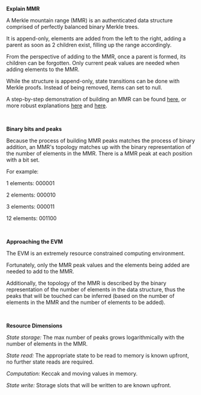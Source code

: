 **Explain MMR**

A Merkle mountain range (MMR) is an authenticated data structure comprised of perfectly balanced binary Merkle trees.

It is append-only, elements are added from the left to the right, adding a parent as soon as 2 children exist, filling up the range accordingly. 

From the perspective of adding to the MMR, once a parent is formed, its children can be forgotten. Only current peak values are needed when adding elements to the MMR. 

While the structure is append-only, state transitions can be done with Merkle proofs. Instead of being removed, items can set to null.

A step-by-step demonstration of building an MMR can be found [here](https://talk.nervos.org/t/merging-merkle-mountain-ranges/7273), or more robust explanations [here](https://docs.grin.mw/wiki/chain-state/merkle-mountain-range/) and [here](https://docs.rs/merklemountainrange/latest/src/merklemountainrange/lib.rs.html#23-183).

<br>

**Binary bits and peaks** 

Because the process of building MMR peaks matches the process of binary addition, an MMR's topology matches up with the binary representation of the number of elements in the MMR. There is a MMR peak at each position with a bit set.

For example:

1 elements:   000001

2 elements:   000010

3 elements:   000011

12 elements: 001100

<br>

**Approaching the EVM**

The EVM is an extremely resource constrained computing environment. 

Fortunately, only the MMR peak values and the elements being added are needed to add to the MMR. 

Additionally, the topology of the MMR is described by the binary representation of the number of elements in the data structure, thus the peaks that will be touched can be inferred (based on the number of elements in the MMR and the number of elements to be added).

<br>

**Resource Dimensions**


_State storage:_ The max number of peaks grows logarithmically with the number of elements in the MMR.

_State read:_ The appropriate state to be read to memory is known upfront, no further state reads are required.

_Computation:_ Keccak and moving values in memory.

_State write:_ Storage slots that will be written to are known upfront.
